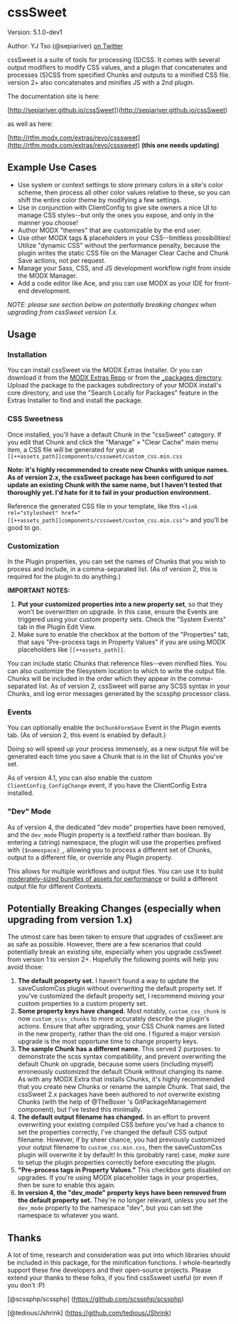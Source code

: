 cssSweet
=========================================
Version: 5.1.0-dev1

Author: YJ Tso (@sepiariver) [on Twitter](https://twitter.com/sepiariver)

cssSweet is a suite of tools for processing (S)CSS. It comes with several output modifiers to modify CSS values, and a plugin that concatenates and processes (S)CSS from specified Chunks and outputs to a minified CSS file. version 2+ also concatenates and minifies JS with a 2nd plugin.

The documentation site is here:

[http://sepiariver.github.io/cssSweet])(http://sepiariver.github.io/cssSweet)

as well as here:

[http://rtfm.modx.com/extras/revo/csssweet](http://rtfm.modx.com/extras/revo/csssweet) **(this one needs updating)**


## Example Use Cases
- Use system or context settings to store primary colors in a site's color scheme, then process all other color values relative to these, so you can shift the entire color theme by modifying a few settings.
- Use in conjunction with ClientConfig to give site owners a nice UI to manage CSS styles--but only the ones you expose, and only in the manner you choose!
- Author MODX "themes" that are customizable by the end user.
- Use other MODX tags & placeholders in your CSS--limitless possibilities! Utilize "dynamic CSS" without the performance penalty, because the plugin writes the static CSS file on the Manager Clear Cache and Chunk Save actions, not per request.
- Manage your Sass, CSS, and JS development workflow right from inside the MODX Manager.
- Add a code editor like Ace, and you can use MODX as your IDE for front-end development.

_NOTE: please see section below on potentially breaking changes when upgrading from cssSweet version 1.x._

## Usage

### Installation
You can install cssSweet via the MODX Extras Installer. Or you can download it from the [MODX Extras Repo](http://modx.com/extras/package/cssSweet) or from the [_packages directory](https://github.com/sepiariver/cssSweet/tree/master/_packages). Upload the package to the packages subdirectory of your MODX install's core directory, and use the "Search Locally for Packages" feature in the Extras Installer to find and install the package.

### CSS Sweetness
Once installed, you'll have a default Chunk in the "cssSweet" category. If you edit that Chunk and click the "Manage" » "Clear Cache" main menu item, a CSS file will be generated for you at
`[[++assets_path]]components/csssweet/custom_css.min.css`

**Note: it's highly recommended to create new Chunks with unique names. As of version 2.x, the cssSweet package has been configured to _not_ update an existing Chunk with the same name, but I haven't tested that thoroughly yet. I'd hate for it to fail in your production environment.**

Reference the generated CSS file in your template, like this
`<link rel="stylesheet" href="[[++assets_path]]components/csssweet/custom_css.min.css">`
and you'll be good to go.

### Customization
In the Plugin properties, you can set the names of Chunks that you wish to process and include, in a comma-separated list. (As of version 2, this is required for the plugin to do anything.)

**IMPORTANT NOTES:**

1. **Put your customized properties into a new property set**, so that they won't be overwritten on upgrade. In this case, ensure the Events are triggered using your custom property sets. Check the "System Events" tab in the Plugin Edit View.
2. Make sure to enable the checkbox at the bottom of the "Properties" tab, that says "Pre-process tags in Property Values" if you are using MODX placeholders like `[[++assets_path]]`.

You can include static Chunks that reference files--even minified files. You can also customize the filesystem location to which to write the output file. Chunks will be included in the order which they appear in the comma-separated list. As of version 2, cssSweet will parse any SCSS syntax in your Chunks, and log error messages generated by the scssphp processor class.

### Events
You can optionally enable the `OnChunkFormSave` Event in the Plugin events tab. (As of version 2, this event is enabled by default.)

Doing so will speed up your process immensely, as a new output file will be generated each time you save a Chunk that is in the list of Chunks you've set.

As of version 4.1, you can also enable the custom `ClientConfig_ConfigChange` event, if you have the ClientConfig Extra installed.

### "Dev" Mode
As of version 4, the dedicated "dev mode" properties have been removed, and the `dev_mode` Plugin property is a textfield rather than boolean. By entering a (string) namespace, the plugin will use the properties prefixed with `{$namespace}_`, allowing you to process a different set of Chunks, output to a different file, or override any Plugin property.

This allows for multiple workflows and output files. You can use it to build [moderately-sized bundles of assets for performance](https://medium.com/@asyncmax/the-right-way-to-bundle-your-assets-for-faster-sites-over-http-2-437c37efe3ff) or build a different output file for different Contexts.

## Potentially Breaking Changes (especially when upgrading from version 1.x)
The utmost care has been taken to ensure that upgrades of cssSweet are as safe as possible. However, there are a few scenarios that could potentially break an existing site, especially when you upgrade cssSweet from version 1 to version 2+. Hopefully the following points will help you avoid those:

1. **The default property set.** I haven't found a way to update the saveCustomCss plugin without overwriting the default property set. If you've customized the default property set, I recommend moving your custom properties to a custom property set.
2. **Some property keys have changed.** Most notably, `custom_css_chunk` is now `custom_scss_chunks` to more accurately describe the plugin's actions. Ensure that after upgrading, your CSS Chunk names are listed in the new property, rather than the old one. I figured a major version upgrade is the most opportune time to change property keys.
3. **The sample Chunk has a different name.** This served 2 purposes: to demonstrate the scss syntax compatibility, and prevent overwriting the default Chunk on upgrade, because some users (including myself) erroneously customized the default Chunk without changing its name. As with any MODX Extra that installs Chunks, it's highly recommended that you create new Chunks or rename the sample Chunk. That said, the cssSweet 2.x packages have been authored to *not* overwrite existing Chunks (with the help of @TheBoxer 's GitPackageManagement component), but I've tested this minimally.
4. **The default output filename has changed.** In an effort to prevent overwriting your existing compiled CSS before you've had a chance to set the properties correctly, I've changed the default CSS output filename. However, if by sheer chance, you had previously customized your output filename to `custom_css.min.css`, then the saveCustomCss plugin will overwrite it by default! In this (probably rare) case, _*make sure*_ to setup the plugin properties correctly before executing the plugin.
5. **"Pre-process tags in Property Values."** This checkbox gets disabled on upgrades. If you're using MODX placeholder tags in your properties, then be sure to enable this again.
6. **In version 4, the "dev_mode" property keys have been removed from the default property set.** They're no longer relevant, unless you set the `dev_mode` property to the namespace "dev", but you can set the namespace to whatever you want.

## Thanks
A lot of time, research and consideration was put into which libraries should be included in this package, for the minification functions. I whole-heartedly support these fine developers and their open-source projects. Please extend your thanks to these folks, if you find cssSsweet useful (or even if you don't :P)

[@scssphp/scssphp] (https://github.com/scssphp/scssphp)

[@tedious/Jshrink] (https://github.com/tedious/JShrink)
